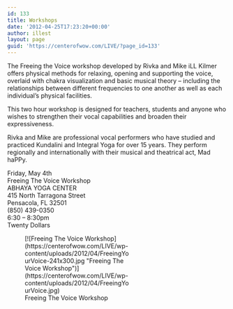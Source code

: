 ```yaml
---
id: 133
title: Workshops
date: '2012-04-25T17:23:20+00:00'
author: illest
layout: page
guid: 'https://centerofwow.com/LIVE/?page_id=133'
---
```


The Freeing the Voice workshop developed by Rivka and Mike iLL Kilmer offers physical methods for relaxing, opening and supporting the voice, overlaid with chakra visualization and basic musical theory – including the relationships between different frequencies to one another as well as each individual’s physical facilities.

This two hour workshop is designed for teachers, students and anyone who wishes to strengthen their vocal capabilities and broaden their expressiveness.

Rivka and Mike are professional vocal performers who have studied and practiced Kundalini and Integral Yoga for over 15 years. They perform regionally and internationally with their musical and theatrical act, Mad haPPy.

Friday, May 4th  
Freeing The Voice Workshop  
ABHAYA YOGA CENTER  
415 North Tarragona Street  
Pensacola, FL 32501  
(850) 439-0350  
6:30 – 8:30pm  
Twenty Dollars

<figure aria-describedby="caption-attachment-134" class="wp-caption alignnone" id="attachment_134" style="width: 241px">[![Freeing The Voice Workshop](https://centerofwow.com/LIVE/wp-content/uploads/2012/04/FreeingYourVoice-241x300.jpg "Freeing The Voice Workshop")](https://centerofwow.com/LIVE/wp-content/uploads/2012/04/FreeingYourVoice.jpg)<figcaption class="wp-caption-text" id="caption-attachment-134">Freeing The Voice Workshop</figcaption></figure>